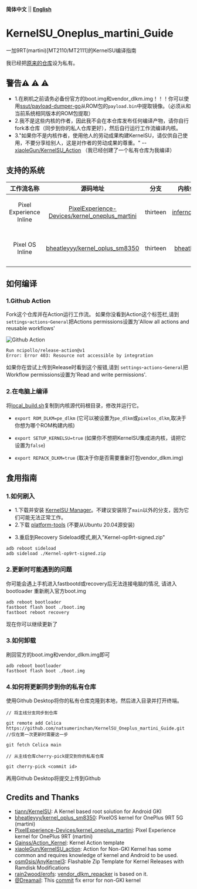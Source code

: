  **简体中文** || [ **English** ](README.md)
 
# KernelSU_Oneplus_martini_Guide
一加9RT(martini)[MT2110/MT2111]的KernelSU编译指南

我已经把[原来的仓库](https://github.com/natsumerinchan/KernelSU_Oneplus_9RT_Action.git)设为私有。

## 警告:warning: :warning: :warning:
- 1.在刷机之前请务必备份官方的boot.img和vendor_dlkm.img！！！你可以使用[ssut/payload-dumper-go](https://github.com/ssut/payload-dumper-go.git)从ROM包的`payload.bin`中提取镜像。（必须从和当前系统相同版本的ROM包提取）
- 2.我不是这些内核的作者，因此我不会在本仓库发布任何编译产物，请你自行fork本仓库（同步到你的私人仓库更好），然后自行运行工作流编译内核。
- 3."如果你不是内核作者，使用他人的劳动成果构建KernelSU，请仅供自己使用，不要分享给别人，这是对作者的劳动成果的尊重。" --[xiaoleGun/KernelSU_Action](https://github.com/xiaoleGun/KernelSU_Action.git) （我已经创建了一个私有仓库为我编译）

## 支持的系统

| 工作流名称 | 源码地址 | 分支 | 内核作者 | 备注 |
|:--:|:--:|:--:|:--:|:--:|
| Pixel Experience Inline | [PixelExperience-Devices/kernel_oneplus_martini](https://github.com/PixelExperience-Devices/kernel_oneplus_martini.git) | thirteen | [inferno0230](https://github.com/inferno0230) | 不支持ColorOS和OOS。 |
| Pixel OS Inline | [bheatleyyy/kernel_oplus_sm8350](https://github.com/bheatleyyy/kernel_oplus_sm8350.git) | thirteen | [bheatleyyy](https://github.com/bheatleyyy/kernel_oplus_sm8350.git) | 不支持ColorOS和OOS。 |

## 如何编译
### 1.Github Action
Fork这个仓库并在Action运行工作流。
如果你没看到Action这个标签栏,请到`settings`-`actions`-`General`把Actions permissions设置为'Allow all actions and reusable workflows'

![Github Action](https://user-images.githubusercontent.com/64072399/216762170-8cce9b81-7dc1-4e7d-a774-b05f281a9bff.png)

```
Run ncipollo/release-action@v1
Error: Error 403: Resource not accessible by integration
```
如果你在尝试上传到Release时看到这个报错,请到 `settings`-`actions`-`General`把 Workflow permissions设置为'Read and write permissions'.

### 2.在电脑上编译
将[local_build.sh](https://raw.githubusercontent.com/natsumerinchan/KernelSU_Oneplus_martini_Guide/main/local_build.sh)复制到内核源代码根目录，修改并运行它。

- `export ROM_DLKM=pe_dlkm` (它可以被设置为`pe_dlkm`或`pixelos_dlkm`,取决于你想为哪个ROM构建内核)

- `export SETUP_KERNELSU=true` (如果你不想把KernelSU集成进内核，请把它设置为`false`)

- `export REPACK_DLKM=true` (取决于你是否需要重新打包vendor_dlkm.img)

## 食用指南
### 1.如何刷入
- 1.下载并安装 [KernelSU Manager](https://github.com/tiann/KernelSU/actions/workflows/build-manager.yml)。不建议安装除了`main`以外的分支，因为它们可能无法正常工作。 
- 2.下载 [platform-tools](https://developer.android.com/studio/releases/platform-tools) (不要从Ubuntu 20.04源安装)
<!-- - 3.重启到fastbootd(而不是bootloader),刷入"vendor_dlkm.img"(如果有)
```
adb reboot fastboot
fastboot flash vendor_dlkm ./vendor_dlkm.img
``` -->
- 3.重启到Recovery Sideload模式,刷入"Kernel-op9rt-signed.zip"
```
adb reboot sideload
adb sideload ./Kernel-op9rt-signed.zip
```

### 2.更新时可能遇到的问题
你可能会遇上手机进入fastbootd或recovery后无法连接电脑的情况, 请进入bootloader 重新刷入官方boot.img
```
adb reboot bootloader
fastboot flash boot ./boot.img
fastboot reboot recovery
```
现在你可以继续更新了

### 3.如何卸载
刷回官方的boot.img和vendor_dlkm.img即可
```
adb reboot bootloader
fastboot flash boot ./boot.img
```
<!-- fastboot reboot fastboot
fastboot flash vendor_dlkm ./vendor_dlkm.img
``` -->

### 4.如何将更新同步到你的私有仓库
使用Github Desktop将你的私有仓库克隆到本地，然后进入目录并打开终端。

```
// 将主线分支同步到仓库

git remote add Celica https://github.com/natsumerinchan/KernelSU_Oneplus_martini_Guide.git //仅在第一次更新时需要这一步

git fetch Celica main
```

```
// 从主线仓库cherry-pick提交到你的私有仓库

git cherry-pick <commit id>
```

再用Github Desktop将提交上传到Github

## Credits and Thanks
* [tiann/KernelSU](https://github.com/tiann/KernelSU.git): A Kernel based root solution for Android GKI
* [bheatleyyy/kernel_oplus_sm8350](https://github.com/bheatleyyy/kernel_oplus_sm8350.git): PixelOS kernel for OnePlus 9RT 5G (martini)
* [PixelExperience-Devices/kernel_oneplus_martini](https://github.com/PixelExperience-Devices/kernel_oneplus_martini.git): Pixel Experience kernel for OnePlus 9RT (martini)
* [Gainss/Action_Kernel](https://github.com/Gainss/Action_Kernel.git): Kernel Action template
* [xiaoleGun/KernelSU_action](https://github.com/xiaoleGun/KernelSU_action.git): Action for Non-GKI Kernel has some common and requires knowledge of kernel and Android to be used.
* [osm0sis/AnyKernel3](https://github.com/osm0sis/AnyKernel3.git): Flashable Zip Template for Kernel Releases with Ramdisk Modifications
* [rain2wood/erofs](https://github.com/rain2wood/erofs.git): [vendor_dlkm_repacker](https://github.com/natsumerinchan/vendor_dlkm_repacker.git) is based on it.
* [@Dreamail](https://github.com/Dreamail): This [commit](https://github.com/tiann/KernelSU/commit/bf87b134ded3b81a864db20d8d25d0bfb9e74ebe) fix error for non-GKI kernel

